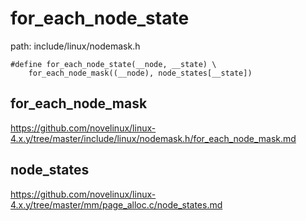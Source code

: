 for_each_node_state
========================================

path: include/linux/nodemask.h
```
#define for_each_node_state(__node, __state) \
    for_each_node_mask((__node), node_states[__state])
```

for_each_node_mask
----------------------------------------

https://github.com/novelinux/linux-4.x.y/tree/master/include/linux/nodemask.h/for_each_node_mask.md

node_states
----------------------------------------

https://github.com/novelinux/linux-4.x.y/tree/master/mm/page_alloc.c/node_states.md
